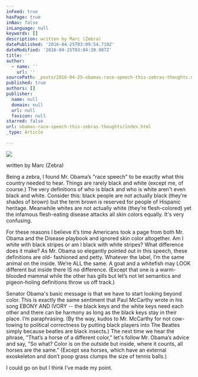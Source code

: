 ```yaml
---
inFeed: true
hasPage: true
inNav: false
inLanguage: null
keywords: []
description: written by Marc (Zebra)
datePublished: '2016-04-25T03:09:54.719Z'
dateModified: '2016-04-25T03:04:30.987Z'
title: ''
author:
  - name: ''
    url: ''
sourcePath: _posts/2016-04-25-obamas-race-speech-this-zebras-thoughts.md
published: true
authors: []
publisher:
  name: null
  domain: null
  url: null
  favicon: null
starred: false
url: obamas-race-speech-this-zebras-thoughts/index.html
_type: Article

---
```

![](https://the-grid-user-content.s3-us-west-2.amazonaws.com/d25acd58-2952-49d8-84b2-7e3f45e59554.jpg)

written by Marc (Zebra)

Being a zebra, I found Mr. Obamaʼs "race speech" to be exactly what this country needed to hear. Things are rarely black and white (except me, of course.) The very definitions of who is black and who is white aren't even black and white. Consider this: black people are not actually black (theyʼre shades of brown) but the term brown is reserved for people of Hispanic heritage. Meanwhile whites are not actually white (theyʼre flesh-colored) yet the infamous flesh-eating disease attacks all skin colors equally. It's very confusing.

For these reasons I believe itʼs time Americans took a page from both Mr. Obama and the Disease playbook and ignored skin color altogether. Am I white with black stripes or am I black with white stripes? What difference does it make? As Mr. Obama so elegantly pointed out in this speech, these definitions are old- fashioned and petty. Whatever the label, Iʼm the same animal on the inside. Weʼre ALL the same. A goat and a whitefish may LOOK different but inside there IS no difference. (Except that one is a warm-blooded mammal while the other has gills but letʼs not let semantics and pigeon-holing definitions throw us off track.) 

Senator Obama's basic message is that we have to start looking beyond color. This is exactly the same sentiment that Paul McCarthy wrote in his song EBONY AND IVORY -- the black keys and the white keys need each other and there can be harmony as long as the black keys stay in their place. Iʼm paraphrasing. (By the way, kudos to Mr. McCarthy for not cow-towing to political correctness by putting black players into The Beatles simply because beatles are black insects.) The next time we hear the phrase, "Thatʼs a horse of a different color," let's follow Mr. Obamaʼs advice and say, "So what? Color is on the outside but inside, where it counts, all horses are the same." (Except sea horses, which have an external exoskeleton and donʼt poop grass clumps the size of tennis balls.) 

I could go on but I think Iʼve made my point.
